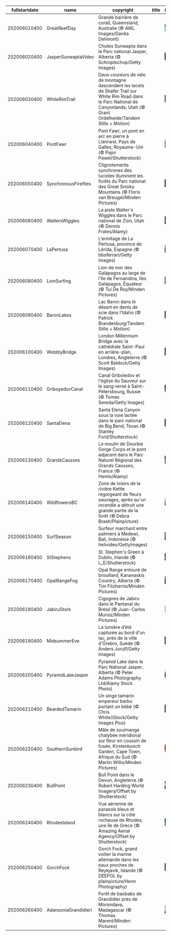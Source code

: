 |fullstartdate|name|copyright|title|image|
|--|--|--|--|--|
202006010400|GreatReefDay|Grande barrière de corail, Queensland, Australie (© AWL Images/Danita Delimont)||![](/fr-CA/2020/06/202006010400GreatReefDay.jpg)|
202006020400|JasperSunwaptaVideo|Chutes Sunwapta dans le Parc national Jasper, Alberta (© Schroptschop/Getty Images)||![](/fr-CA/2020/06/202006020400JasperSunwaptaVideo.jpg)|
202006030400|WhiteRimTrail|Deux coureurs de vélo de montagne descendent les lacets de Shafer Trail sur White Rim Road dans le Parc National de Canyonlands, Utah (© Grant Ordelheide/Tandem Stills + Motion)||![](/fr-CA/2020/06/202006030400WhiteRimTrail.jpg)|
202006040400|PontFawr|Pont Fawr, un pont en arc en pierre à Llanrwst, Pays de Galles, Royaume-Uni (© Pajor Pawel/Shutterstock)||![](/fr-CA/2020/06/202006040400PontFawr.jpg)|
202006050400|SynchronousFireflies|Clignotements synchrones des lucioles illuminent les forêts du Parc national des Great Smoky Mountains (© Floris van Breugel/Minden Pictures)||![](/fr-CA/2020/06/202006050400SynchronousFireflies.jpg)|
202006060400|WaltersWiggles|La piste Walter's Wiggles dans le Parc national de Zion, Utah (© Dennis Frates/Alamy)||![](/fr-CA/2020/06/202006060400WaltersWiggles.jpg)|
202006070400|LaPertusa|L’ermitage de La Pertusa, province de Lérida, Espagne (© bbsferrari/Getty Images)||![](/fr-CA/2020/06/202006070400LaPertusa.jpg)|
202006080400|LionSurfing|Lion de mer des Galápagos au large de l'île de Fernandina, îles Galápagos, Équateur (© Tui De Roy/Minden Pictures)||![](/fr-CA/2020/06/202006080400LionSurfing.jpg)|
202006090400|BaronLakes|Lac Baron dans le désert en dents de scie dans l'Idaho (© Patrick Brandenburg/Tandem Stills + Motion)||![](/fr-CA/2020/06/202006090400BaronLakes.jpg)|
202006100400|WobblyBridge|London Millennium Bridge avec la cathédrale Saint-Paul en arrière-plan, Londres, Angleterre (© Scott Baldock/Getty Images)||![](/fr-CA/2020/06/202006100400WobblyBridge.jpg)|
202006110400|GriboyedovCanal|Canal Griboïedov et l'église du Sauveur sur le sang versé à Saint-Pétersbourg, Russie (© Tomas Sereda/Getty Images)||![](/fr-CA/2020/06/202006110400GriboyedovCanal.jpg)|
202006120400|SantaElena|Santa Elena Canyon sous la voie lactée dans le parc national de Big Bend, Texas (© Stanley Ford/Shutterstock)||![](/fr-CA/2020/06/202006120400SantaElena.jpg)|
202006130400|GrandsCausses|Le moulin de Dourbie Gorge Corps et le pont adjacent dans le Parc Naturel Régional des Grands Causses, France (© Hemis/Alamy)||![](/fr-CA/2020/06/202006130400GrandsCausses.jpg)|
202006140400|WildflowersBC|Zone de loisirs de la rivière Kettle regorgeant de fleurs sauvages, après qu'un incendie a détruit une grande partie de la forêt (© Debra Brash/Plainpicture)||![](/fr-CA/2020/06/202006140400WildflowersBC.jpg)|
202006150400|SurfSeason|Surfeur marchant entre palmiers à Medewi, Bali, Indonésie (© helivideo/GettyImages)||![](/fr-CA/2020/06/202006150400SurfSeason.jpg)|
202006160400|StStephens|St. Stephen's Green à Dublin, Irlande (© L_E/Shutterstock)||![](/fr-CA/2020/06/202006160400StStephens.jpg)|
202006170400|OpalRangeFog|Opal Range entouré de brouillard, Kananaskis Country, Alberta (© Tim Fitzharris/Minden Pictures)||![](/fr-CA/2020/06/202006170400OpalRangeFog.jpg)|
202006180400|JabiruStork|Cigognes de Jabiru dans le Pantanal du Brésil (© Juan-Carlos Munoz/Minden Pictures)||![](/fr-CA/2020/06/202006180400JabiruStork.jpg)|
202006190400|MidsummerEve|La lumière d’été capturée au bord d'un lac, près de la ville d'Örebro, Suède (© Anders Jorulf/Getty Images)||![](/fr-CA/2020/06/202006190400MidsummerEve.jpg)|
202006200400|PyramidLakeJasper|Pyramid Lake dans le Parc National Jasper, Alberta (© Peter Adams Photography Ltd/Alamy Stock Photo)||![](/fr-CA/2020/06/202006200400PyramidLakeJasper.jpg)|
202006210400|BeardedTamarin|Un singe tamarin empereur barbu portant un bébé (© Chris White/iStock/Getty Images Plus)||![](/fr-CA/2020/06/202006210400BeardedTamarin.jpg)|
202006220400|SouthernSunbird|Mâle de souimanga chalybée méridional sur fleur en coussin de fusée, Kirstenbosch Garden, Cape Town, Afrique du Sud (© Martin Willis/Minden Pictures)||![](/fr-CA/2020/06/202006220400SouthernSunbird.jpg)|
202006230400|BullPoint|Bull Point dans le Devon, Angleterre (© Robert Harding World Imagery/Offset by Shutterstock)||![](/fr-CA/2020/06/202006230400BullPoint.jpg)|
202006240400|RhodesIsland|Vue aérienne de parasols bleus et blancs sur la côte rocheuse de Rhodes, une île de Grèce (© Amazing Aerial Agency/Offset by Shutterstock)||![](/fr-CA/2020/06/202006240400RhodesIsland.jpg)|
202006250400|GorchFock|Gorch Fock, grand voilier la marine allemande dans les eaux proches de Reykjavik, Islande (© DEEPOL by plainpicture/Henn Photography)||![](/fr-CA/2020/06/202006250400GorchFock.jpg)|
202006260400|AdansoniaGrandidieri|Forêt de baobabs de Grandidier près de Morondava, Madagascar (© Thomas Marent/Minden Pictures)||![](/fr-CA/2020/06/202006260400AdansoniaGrandidieri.jpg)|
